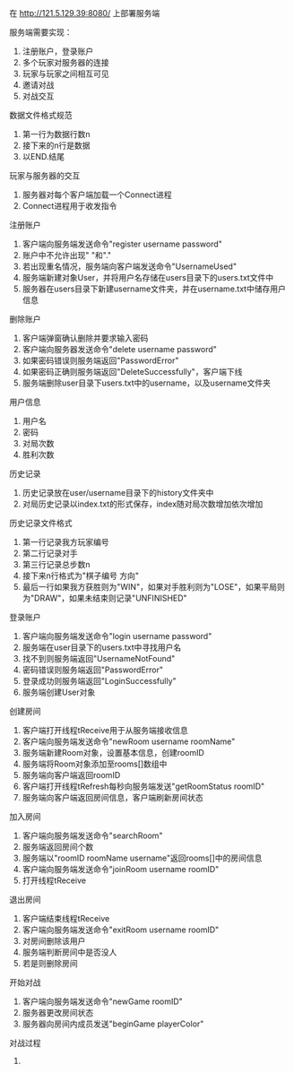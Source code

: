 在 http://121.5.129.39:8080/ 上部署服务端

服务端需要实现：

1. 注册账户，登录账户
2. 多个玩家对服务器的连接
3. 玩家与玩家之间相互可见
4. 邀请对战
5. 对战交互

数据文件格式规范
1. 第一行为数据行数n
2. 接下来的n行是数据
3. 以END.结尾

玩家与服务器的交互

1. 服务器对每个客户端加载一个Connect进程
2. Connect进程用于收发指令

注册账户

1. 客户端向服务端发送命令"register username password"
2. 账户中不允许出现" "和"."
3. 若出现重名情况，服务端向客户端发送命令"UsernameUsed"
4. 服务端新建对象User，并将用户名存储在users目录下的users.txt文件中
5. 服务器在users目录下新建username文件夹，并在username.txt中储存用户信息

删除账户

1. 客户端弹窗确认删除并要求输入密码
2. 客户端向服务器发送命令"delete username password"
3. 如果密码错误则服务端返回"PasswordError"
4. 如果密码正确则服务端返回"DeleteSuccessfully"，客户端下线
5. 服务端删除user目录下users.txt中的username，以及username文件夹

用户信息

1. 用户名
2. 密码
3. 对局次数
4. 胜利次数

历史记录

1. 历史记录放在user/username目录下的history文件夹中
2. 对局历史记录以index.txt的形式保存，index随对局次数增加依次增加

历史记录文件格式

1. 第一行记录我方玩家编号
2. 第二行记录对手
3. 第三行记录总步数n
4. 接下来n行格式为"棋子编号 方向"
5. 最后一行如果我方获胜则为"WIN"，如果对手胜利则为"LOSE"，如果平局则为"DRAW"，如果未结束则记录"UNFINISHED"

登录账户

1. 客户端向服务端发送命令"login username password"
2. 服务端在user目录下的users.txt中寻找用户名
3. 找不到则服务端返回"UsernameNotFound"
4. 密码错误则服务端返回"PasswordError"
5. 登录成功则服务端返回"LoginSuccessfully"
6. 服务端创建User对象

创建房间

1. 客户端打开线程tReceive用于从服务端接收信息
2. 客户端向服务端发送命令"newRoom username roomName"
3. 服务端新建Room对象，设置基本信息，创建roomID
4. 服务端将Room对象添加至rooms[]数组中
5. 服务端向客户端返回roomID
6. 客户端打开线程tRefresh每秒向服务端发送"getRoomStatus roomID"
7. 服务端向客户端返回房间信息，客户端刷新房间状态

加入房间

1. 客户端向服务端发送命令"searchRoom"
2. 服务端返回房间个数
3. 服务端以"roomID roomName username"返回rooms[]中的房间信息
4. 客户端向服务端发送命令"joinRoom username roomID"
5. 打开线程tReceive

退出房间

1. 客户端结束线程tReceive
2. 客户端向服务端发送命令"exitRoom username roomID"
3. 对房间删除该用户
4. 服务端判断房间中是否没人
5. 若是则删除房间

开始对战

1. 客户端向服务端发送命令"newGame roomID"
2. 服务器更改房间状态
3. 服务器向房间内成员发送"beginGame playerColor"

对战过程

1. 
